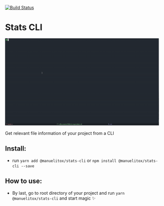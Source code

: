 [![Build Status](https://travis-ci.org/manuelitox/stats-cli.svg?branch=master)](https://travis-ci.org/manuelitox/stats-cli)

# Stats CLI 

![demo](https://github.com/manuelitox/stats-cli/blob/master/demo.gif)

Get relevant file information of your project from a CLI

## Install:

- run `yarn add @manuelitox/stats-cli` or `npm install @manuelitox/stats-cli --save`

## How to use:

- By last, go to root directory of your project and run `yarn @manuelitox/stats-cli` and start magic ✨
